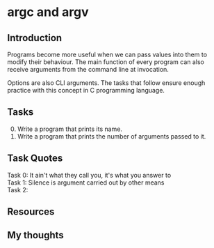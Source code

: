 # argc and argv

## Introduction
Programs become more useful when we can pass values into them
to modify their behaviour. The main function of every program
can also receive arguments from the command line at invocation.

Options are also CLI arguments. The tasks that follow ensure 
enough practice with this concept in C programming language.

## Tasks
0. Write a program that prints its name.  
1. Write a program that prints the number of arguments passed to it.

## Task Quotes
Task 0: It ain't what they call you, it's what you answer to  
Task 1: Silence is argument carried out by other means  
Task 2:

## Resources

## My thoughts

